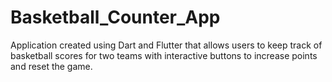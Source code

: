 # Basketball_Counter_App
Application created using Dart and Flutter that allows users to keep track of basketball scores for two teams with interactive buttons to increase points and reset the game.
